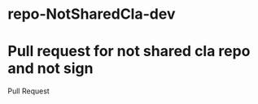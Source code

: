 # repo-NotSharedCla-dev


# Pull request for not shared cla repo and not sign























Pull Request
